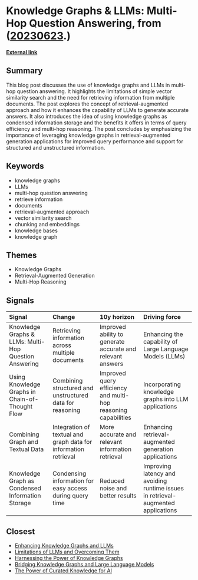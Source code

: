 # __Knowledge Graphs & LLMs: Multi-Hop Question Answering__, from ([20230623](https://kghosh.substack.com/p/20230623).)

__[External link](https://medium.com/neo4j/knowledge-graphs-llms-multi-hop-question-answering-322113f53f51)__



## Summary

This blog post discusses the use of knowledge graphs and LLMs in multi-hop question answering. It highlights the limitations of simple vector similarity search and the need for retrieving information from multiple documents. The post explores the concept of retrieval-augmented approach and how it enhances the capability of LLMs to generate accurate answers. It also introduces the idea of using knowledge graphs as condensed information storage and the benefits it offers in terms of query efficiency and multi-hop reasoning. The post concludes by emphasizing the importance of leveraging knowledge graphs in retrieval-augmented generation applications for improved query performance and support for structured and unstructured information.

## Keywords

* knowledge graphs
* LLMs
* multi-hop question answering
* retrieve information
* documents
* retrieval-augmented approach
* vector similarity search
* chunking and embeddings
* knowledge bases
* knowledge graph

## Themes

* Knowledge Graphs
* Retrieval-Augmented Generation
* Multi-Hop Reasoning

## Signals

| Signal                                                | Change                                                          | 10y horizon                                                    | Driving force                                                                     |
|:------------------------------------------------------|:----------------------------------------------------------------|:---------------------------------------------------------------|:----------------------------------------------------------------------------------|
| Knowledge Graphs & LLMs: Multi-Hop Question Answering | Retrieving information across multiple documents                | Improved ability to generate accurate and relevant answers     | Enhancing the capability of Large Language Models (LLMs)                          |
| Using Knowledge Graphs in Chain-of-Thought Flow       | Combining structured and unstructured data for reasoning        | Improved query efficiency and multi-hop reasoning capabilities | Incorporating knowledge graphs into LLM applications                              |
| Combining Graph and Textual Data                      | Integration of textual and graph data for information retrieval | More accurate and relevant information retrieval               | Enhancing retrieval-augmented generation applications                             |
| Knowledge Graph as Condensed Information Storage      | Condensing information for easy access during query time        | Reduced noise and better results                               | Improving latency and avoiding runtime issues in retrieval-augmented applications |

## Closest

* [Enhancing Knowledge Graphs and LLMs](54d1cf4ed6ca6edd6ccf6e30622d91a8)
* [Limitations of LLMs and Overcoming Them](9fd8c7460fe2d17a54694de66ebd64ca)
* [Harnessing the Power of Knowledge Graphs](69aa55d97023850224f4426e6782bb8b)
* [Bridging Knowledge Graphs and Large Language Models](fa3124e38f66a8d1e635e863f43d1ec0)
* [The Power of Curated Knowledge for AI](3e292858cf09bb02c3e254ede24744f6)